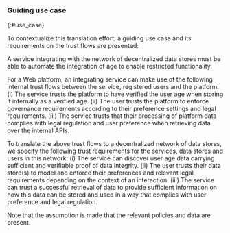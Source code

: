 ### Guiding use case
{:#use_case}

To contextualize this translation
effort, a guiding use case and its 
requirements on the trust flows are
presented: 
<!-- use case -->
A service integrating with the network
of decentralized data stores must be able
to automate the integration of age to
enable restricted functionality.

<!-- Platforms -->
For a Web platform, an integrating 
service can make use of the following
internal trust flows between the
service, registered users and the
platform:
(i) 
The service trusts the platform
to have verified the user age
when storing it internally as
a verified age.
(ii) 
The user trusts the platform to 
enforce governance requirements
according to their preference 
settings and legal requirements.
(iii) 
The service trusts that their
processing of platform data
complies with legal regulation
and user preference when retrieving
data over the internal APIs.
<!-- Our use case -->

To translate the above trust flows
to a decentralized network of data stores, 
we specify the following trust requirements
for the services, data stores and users in
this network:
(i) 
The service can discover user age data 
carrying sufficient and verifiable
proof of data integrity.
(ii) 
The user trusts their data store(s)
to model and enforce their preferences
and relevant legal requirements 
depending on the context of an interaction.
(iii) 
The service can trust a successful retrieval
of data to provide sufficient information
on how this data can be stored and used
in a way that complies with user preference
and legal regulation.

Note that the assumption is made that the
relevant policies and data are present.

 <!-- todo: Needs a final rewrite to make it clean  -->